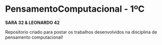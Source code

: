# PensamentoComputacional - 1ºC
**SARA 32 & LEONARDO 42**

Repositorio criado para postar os trabalhos desenvolvidos na disciplina de pensamento computacional!






